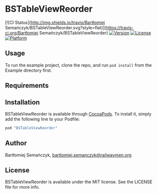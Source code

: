 # BSTableViewReorder

[![CI Status](http://img.shields.io/travis/Bartłomiej Semańczyk/BSTableViewReorder.svg?style=flat)](https://travis-ci.org/Bartłomiej Semańczyk/BSTableViewReorder)
[![Version](https://img.shields.io/cocoapods/v/BSTableViewReorder.svg?style=flat)](http://cocoapods.org/pods/BSTableViewReorder)
[![License](https://img.shields.io/cocoapods/l/BSTableViewReorder.svg?style=flat)](http://cocoapods.org/pods/BSTableViewReorder)
[![Platform](https://img.shields.io/cocoapods/p/BSTableViewReorder.svg?style=flat)](http://cocoapods.org/pods/BSTableViewReorder)

## Usage

To run the example project, clone the repo, and run `pod install` from the Example directory first.

## Requirements

## Installation

BSTableViewReorder is available through [CocoaPods](http://cocoapods.org). To install
it, simply add the following line to your Podfile:

```ruby
pod "BSTableViewReorder"
```

## Author

Bartłomiej Semańczyk, bartlomiej.semanczyk@railwaymen.org

## License

BSTableViewReorder is available under the MIT license. See the LICENSE file for more info.
